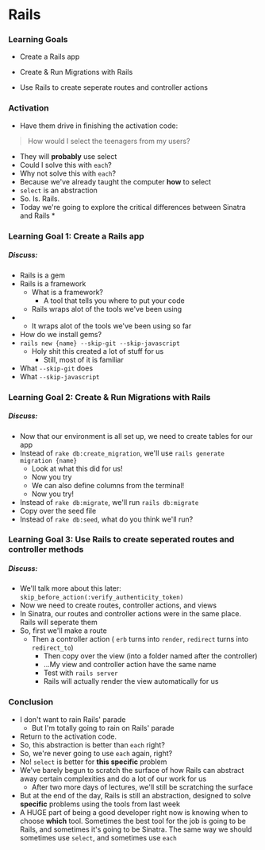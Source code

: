 # Rails



### Learning Goals

- Create a Rails app

- Create & Run Migrations with Rails

- Use Rails to create seperate routes and controller actions


### Activation 

* Have them drive in finishing the activation code:

> How would I select the teenagers from my users?

* They will **probably** use select
* Could I solve this with `each`?
* Why not solve this with `each`?
* Because we've already taught the computer **how** to select
* `select` is an abstraction
* So. Is. Rails.
* Today we're going to explore the critical differences between Sinatra and Rails
  * 


### Learning Goal 1: Create a Rails app

##### Discuss: 

* Rails is a gem
* Rails is a framework
  * What is a framework? 
    * A tool that tells you where to put your code 
  * Rails wraps alot of the tools we've been using 
* 
  * It wraps alot of the tools we've been using so far
* How do we install gems?
* `rails new {name} --skip-git --skip-javascript`
  * Holy shit this created a lot of stuff for us
    * Still, most of it is familiar
* What `--skip-git` does
* What `--skip-javascript`



### Learning Goal 2: Create & Run Migrations with Rails

##### Discuss: 

* Now that our environment is all set up, we need to create tables for our app
* Instead of `rake db:create_migration`, we'll use `rails generate migration {name}`
  * Look at what this did for us!
  * Now you try
  * We can also define columns from the terminal!
  * Now you try!
* Instead of `rake db:migrate`, we'll run `rails db:migrate`
* Copy over the seed file
* Instead of `rake db:seed`, what do you think we'll run?



### Learning Goal 3: Use Rails to create seperated routes and controller methods

##### Discuss: 

* We'll talk more about this later: `skip_before_action(:verify_authenticity_token)`
* Now we need to create routes, controller actions, and views
* In Sinatra, our routes and controller actions were in the same place. Rails will seperate them
* So, first we'll make a route
  * Then a controller action ( `erb` turns into `render`, `redirect` turns into `redirect_to`)
    * Then copy over the view (into a folder named after the controller)
    * ...My view and controller action have the same name
    * Test with `rails server`
    * Rails will actually render the view automatically for us



### Conclusion 

- I don't want to rain Rails' parade
  - But I'm totally going to rain on Rails' parade
- Return to the activation code.
- So, this abstraction is better than `each` right?
- So, we're never going to use `each` again, right?
- No! `select` is better for **this specific** problem
- We've barely begun to scratch the surface of how Rails can abstract away certain complexities and do a lot of our work for us
  - After two more days of lectures, we'll still be scratching the surface
- But at the end of the day, Rails is still an abstraction, designed to solve **specific** problems using the tools from last week
- A HUGE part of being a good developer right now is knowing when to choose **which** tool. Sometimes the best tool for the job is going to be Rails, and sometimes it's going to be Sinatra. The same way we should sometimes use `select`, and sometimes use `each`